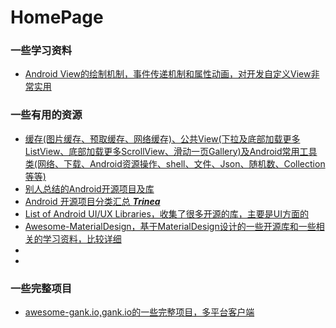 # HomePage

### 一些学习资料
* [Android View的绘制机制，事件传递机制和属性动画，对开发自定义View非常实用](https://github.com/xinghongfei/awesome-view)


### 一些有用的资源
* [缓存(图片缓存、预取缓存、网络缓存)、公共View(下拉及底部加载更多ListView、底部加载更多ScrollView、滑动一页Gallery)及Android常用工具类(网络、下载、Android资源操作、shell、文件、Json、随机数、Collection等等)](https://github.com/Trinea/android-common)
* [别人总结的Android开源项目及库](https://github.com/Tim9Liu9/TimLiu-Android)
* [Android 开源项目分类汇总 ***Trinea***](https://github.com/Trinea/android-open-project)
* [List of Android UI/UX Libraries，收集了很多开源的库，主要是UI方面的](https://github.com/wasabeef/awesome-android-ui)
* [Awesome-MaterialDesign，基于MaterialDesign设计的一些开源库和一些相关的学习资料，比较详细](https://github.com/lightSky/Awesome-MaterialDesign)
* []()
* []()


### 一些完整项目
* [awesome-gank.io,gank.io的一些完整项目，多平台客户端](https://github.com/ruijun/awesome-gank.io)
